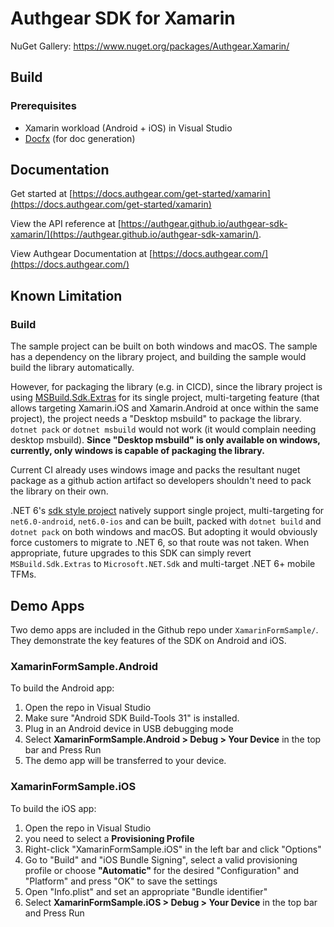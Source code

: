 # Authgear SDK for Xamarin

NuGet Gallery: https://www.nuget.org/packages/Authgear.Xamarin/

## Build

### Prerequisites

- Xamarin workload (Android + iOS) in Visual Studio
- [Docfx](https://dotnet.github.io/docfx/tutorial/docfx_getting_started.html) (for doc generation)

## Documentation

Get started at [https://docs.authgear.com/get-started/xamarin](https://docs.authgear.com/get-started/xamarin)

View the API reference at [https://authgear.github.io/authgear-sdk-xamarin/](https://authgear.github.io/authgear-sdk-xamarin/).

View Authgear Documentation at [https://docs.authgear.com/](https://docs.authgear.com/)

## Known Limitation

### Build

The sample project can be built on both windows and macOS. The sample has a dependency on the library project, and building the sample would build the library automatically.

However, for packaging the library (e.g. in CICD), since the library project is using [MSBuild.Sdk.Extras](https://github.com/novotnyllc/MSBuildSdkExtras) for its single project, multi-targeting feature (that allows targeting Xamarin.iOS and Xamarin.Android at once within the same project), the project needs a "Desktop msbuild" to package the library. `dotnet pack` or `dotnet msbuild` would not work (it would complain needing desktop msbuild). **Since "Desktop msbuild" is only available on windows, currently, only windows is capable of packaging the library.** 

Current CI already uses windows image and packs the resultant nuget package as a github action artifact so developers shouldn't need to pack the library on their own.

.NET 6's [sdk style project](https://docs.microsoft.com/en-us/dotnet/standard/frameworks) natively support single project, multi-targeting for `net6.0-android`, `net6.0-ios` and can be built, packed with `dotnet build` and `dotnet pack` on both windows and macOS. But adopting it would obviously force customers to migrate to .NET 6, so that route was not taken. When appropriate, future upgrades to this SDK can simply revert `MSBuild.Sdk.Extras` to `Microsoft.NET.Sdk` and multi-target .NET 6+ mobile TFMs.

## Demo Apps

Two demo apps are included in the Github repo under `XamarinFormSample/`. They demonstrate the key features of the SDK on Android and iOS.

### XamarinFormSample.Android

To build the Android app:

1. Open the repo in Visual Studio
1. Make sure "Android SDK Build-Tools 31" is installed.
1. Plug in an Android device in USB debugging mode
1. Select **XamarinFormSample.Android \> Debug \> Your Device** in the top bar and Press Run
1. The demo app will be transferred to your device.

### XamarinFormSample.iOS

To build the iOS app:

1. Open the repo in Visual Studio
1. you need to select a **Provisioning Profile**
1. Right-click "XamarinFormSample.iOS" in the left bar and click "Options"
1. Go to "Build" and "iOS Bundle Signing", select a valid provisioning profile or choose **"Automatic"** for the desired "Configuration" and "Platform" and press "OK" to save the settings
1. Open "Info.plist" and set an appropriate "Bundle identifier"
1. Select **XamarinFormSample.iOS \> Debug \> Your Device** in the top bar and Press Run
